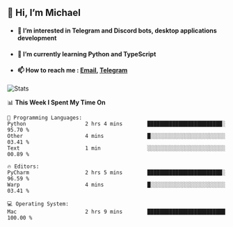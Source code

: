 ## 👋 Hi, I’m Michael
- #### 👀 I’m interested in Telegram and Discord bots, desktop applications development
- #### 🌱 I’m currently learning Python and TypeScript
- #### 📫 How to reach me : [Email](mailto:misha@kurapov.ru), [Telegram](https://t.me/mkurapov)

![Stats](https://github-readme-stats.vercel.app/api?username=krpff&show_icons=true&theme=github_dark&hide_border=true&hide=issues&count_private=true&layout=compact)


<!--START_SECTION:waka-->
📊 **This Week I Spent My Time On** 

```text
💬 Programming Languages: 
Python                   2 hrs 4 mins        ████████████████████████░   95.70 % 
Other                    4 mins              █░░░░░░░░░░░░░░░░░░░░░░░░   03.41 % 
Text                     1 min               ░░░░░░░░░░░░░░░░░░░░░░░░░   00.89 % 

🔥 Editors: 
PyCharm                  2 hrs 5 mins        ████████████████████████░   96.59 % 
Warp                     4 mins              █░░░░░░░░░░░░░░░░░░░░░░░░   03.41 % 

💻 Operating System: 
Mac                      2 hrs 9 mins        █████████████████████████   100.00 % 
```


<!--END_SECTION:waka-->
